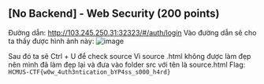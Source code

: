 ## [No Backend] - Web Security (200 points)

Đường dẫn: http://103.245.250.31:32323/#/auth/login
Vào đường dẫn sẽ cho ta thấy được hình ảnh này:
![image](https://user-images.githubusercontent.com/87664370/168623421-5f7b025f-41bd-494e-8e78-8d7e438c709e.png)

Sau đó ta sẽ Ctrl + U để check source
Vì source .html không được làm đẹp nên mình đã làm đẹp lại và đưa vào folder src với tên là source.html
Flag: `HCMUS-CTF{w0w_4uth3ntication_bYP4ss_s000_h4rd}`
